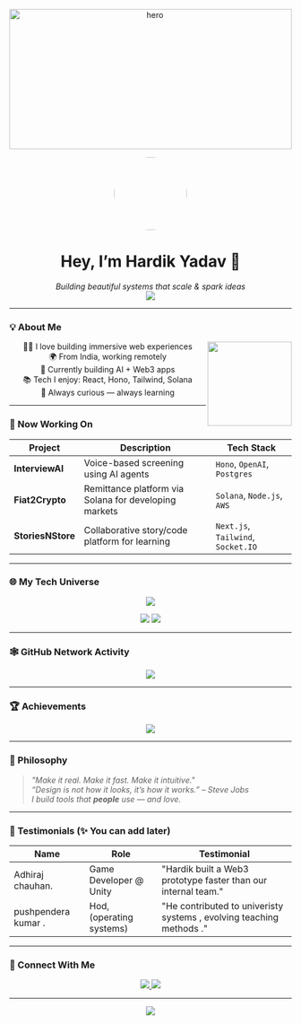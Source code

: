<!-- Hero Banner -->
<p align="center">
  <img src="./helllo worlds.png" alt="hero" style="width: 100%; height: auto; max-height: 250px;" />
</p>

<!-- Avatar + Intro Card -->
<div align="center">
  <img src="https://avatars.githubusercontent.com/u/YOUR-ID?v=4" width="130px" style="border-radius: 50%;" />
  <h1>Hey, I’m <b>Hardik Yadav</b> 👋</h1>
  <i>Building beautiful systems that scale & spark ideas</i><br/>
  <img src="https://readme-typing-svg.demolab.com?font=Fira+Code&pause=1000&center=true&vCenter=true&width=435&lines=Full-stack+Engineer;Web3+Dev+%26+System+Designer;Open+to+Collab+and+Ideas" />
</div>

---

<!-- Cards Section: About Me -->
### 💡 About Me
<div align="center">

<img src="https://media.giphy.com/media/26tPghhb3105c3sZG/giphy.gif" width="150px" align="right" />

🧑‍💻 I love building immersive web experiences  
🌍 From India, working remotely  
🔭 Currently building AI + Web3 apps  
📚 Tech I enjoy: React, Hono, Tailwind, Solana  
🧠 Always curious — always learning

</div>

---

<!-- Cards Section: What I'm Doing Now -->
### 🚀 Now Working On

| Project        | Description                                                            | Tech Stack                   |
|----------------|------------------------------------------------------------------------|------------------------------|
| **InterviewAI** | Voice-based screening using AI agents                                 | `Hono`, `OpenAI`, `Postgres` |
| **Fiat2Crypto** | Remittance platform via Solana for developing markets                  | `Solana`, `Node.js`, `AWS`   |
| **StoriesNStore** | Collaborative story/code platform for learning                       | `Next.js`, `Tailwind`, `Socket.IO` |

---

<!-- Floating Section -->
### 🌐 My Tech Universe

<p align="center">
  <img src="https://skillicons.dev/icons?i=react,ts,js,nodejs,nextjs,tailwind,solidity,vercel,prisma,postgres,docker,aws" />
</p>

<p align="center">
  <img src="https://github-readme-stats.vercel.app/api?username=your-username&show_icons=true&theme=radical&hide_border=true" />
  <img src="https://github-readme-stats.vercel.app/api/top-langs/?username=your-username&layout=compact&theme=radical&hide_border=true" />
</p>

---

<!-- Activity Graph -->
### 🕸️ GitHub Network Activity

<p align="center">
  <img src="https://github-readme-activity-graph.cyclic.app/graph?username=your-username&theme=react-dark&hide_border=true&area=true" />
</p>

---

<!-- GitHub Trophies -->
### 🏆 Achievements

<p align="center">
  <img src="https://github-profile-trophy.vercel.app/?username=your-username&theme=darkhub&no-frame=true&row=2&column=4" />
</p>

---

<!-- 📦 Additional Sections as Cards -->
### 🧠 Philosophy

> _"Make it real. Make it fast. Make it intuitive."_  
> _“Design is not how it looks, it’s how it works.” – Steve Jobs_  
> _I build tools that **people** use — and love._

---

### 🔁 Testimonials (✨ You can add later)

| Name | Role | Testimonial |
|------|------|-------------|
| Adhiraj chauhan. | Game Developer @ Unity | "Hardik built a Web3 prototype faster than our internal team." |
| pushpendera kumar . | Hod,(operating systems) | "He contributed  to univeristy systems , evolving teaching methods ." |

---

<!-- 📭 Contact -->
### 🤝 Connect With Me

<p align="center">
  <a href="https://linkedin.com/in/your-link">
    <img src="[https://img.shields.io/badge/LinkedIn-000?style=for-the-badge&logo=linkedin](https://www.linkedin.com/in/hardik-y/)" />
  </a>
  <a href="https://yourportfolio.com">
    <img src="https://hardikyadav.me" />
  </a>
</p>

---

<!-- Footer Quote or Easter Egg -->
<p align="center">
  <img src="https://quotes-github-readme.vercel.app/api?type=vertical&theme=dark" />
</p>

